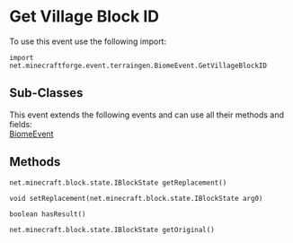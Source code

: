 # Get Village Block ID

To use this event use the following import:
```groovy:no-line-numbers
import net.minecraftforge.event.terraingen.BiomeEvent.GetVillageBlockID
```

## Sub-Classes
This event extends the following events and can use all their methods and fields: <br>
[BiomeEvent](biome_event.md)

## Methods
```groovy:no-line-numbers
net.minecraft.block.state.IBlockState getReplacement()
```

```groovy:no-line-numbers
void setReplacement(net.minecraft.block.state.IBlockState arg0)
```

```groovy:no-line-numbers
boolean hasResult()
```

```groovy:no-line-numbers
net.minecraft.block.state.IBlockState getOriginal()
```
